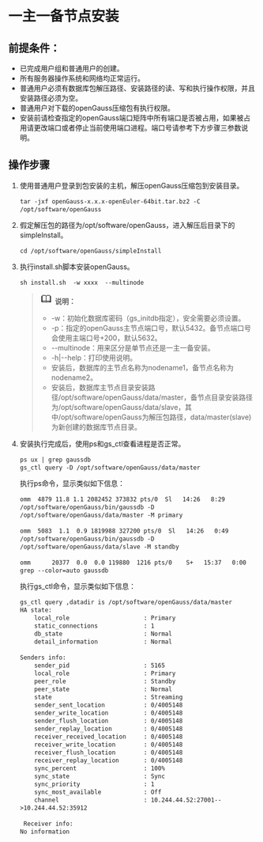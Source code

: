 # 一主一备节点安装<a name="ZH-CN_TOPIC_0000001091808934"></a>

## 前提条件：<a name="section9955194683210"></a>

-   已完成用户组和普通用户的创建。
-   所有服务器操作系统和网络均正常运行。
-   普通用户必须有数据库包解压路径、安装路径的读、写和执行操作权限，并且安装路径必须为空。
-   普通用户对下载的openGauss压缩包有执行权限。
-   安装前请检查指定的openGauss端口矩阵中所有端口是否被占用，如果被占用请更改端口或者停止当前使用端口进程。端口号请参考下方步骤三参数说明。

## 操作步骤<a name="section4241123615573"></a>

1.  使用普通用户登录到包安装的主机，解压openGauss压缩包到安装目录。

    ```
    tar -jxf openGauss-x.x.x-openEuler-64bit.tar.bz2 -C /opt/software/openGauss
    ```

2.  假定解压包的路径为/opt/software/openGauss，进入解压后目录下的simpleInstall。

    ```
    cd /opt/software/openGauss/simpleInstall
    ```

3.  执行install.sh脚本安装openGauss。

    ```
    sh install.sh  -w xxxx  --multinode
    ```

    >![](public_sys-resources/icon-note.gif) **说明：**  
    >
    >-   -w：初始化数据库密码（gs\_initdb指定），安全需要必须设置。  
    >-   -p：指定的openGauss主节点端口号，默认5432。备节点端口号会使用主端口号+200，默认5632。  
    >-   --multinode：用来区分是单节点还是一主一备安装。  
    >-   -h|--help：打印使用说明。  
    >-   安装后，数据库的主节点名称为nodename1，备节点名称为nodename2。  
    >-   安装后，数据库主节点目录安装路径/opt/software/openGauss/data/master，备节点目录安装路径为/opt/software/openGauss/data/slave，其中/opt/software/openGauss为解压包路径，data/master\(slave\)为新创建的数据库节点目录。  

4.  安装执行完成后，使用ps和gs\_ctl查看进程是否正常。

    ```
    ps ux | grep gaussdb
    gs_ctl query -D /opt/software/openGauss/data/master
    ```

    执行ps命令，显示类似如下信息：

    ```
    omm  4879 11.8 1.1 2082452 373832 pts/0  Sl   14:26   8:29 /opt/software/openGauss/bin/gaussdb -D /opt/software/openGauss/data/master -M primary
    
    omm  5083  1.1  0.9 1819988 327200 pts/0  Sl   14:26   0:49 /opt/software/openGauss/bin/gaussdb -D /opt/software/openGauss/data/slave -M standby
    
    omm      20377  0.0  0.0 119880  1216 pts/0    S+   15:37   0:00 grep --color=auto gaussdb
    ```

    执行gs\_ctl命令，显示类似如下信息：

    ```
    gs_ctl query ,datadir is /opt/software/openGauss/data/master
    HA state:
        local_role                     : Primary
        static_connections             : 1
        db_state                       : Normal
        detail_information             : Normal
    
    Senders info:
        sender_pid                     : 5165
        local_role                     : Primary
        peer_role                      : Standby
        peer_state                     : Normal
        state                          : Streaming
        sender_sent_location           : 0/4005148
        sender_write_location          : 0/4005148
        sender_flush_location          : 0/4005148
        sender_replay_location         : 0/4005148
        receiver_received_location     : 0/4005148
        receiver_write_location        : 0/4005148
        receiver_flush_location        : 0/4005148
        receiver_replay_location       : 0/4005148
        sync_percent                   : 100%
        sync_state                     : Sync
        sync_priority                  : 1
        sync_most_available            : Off
        channel                        : 10.244.44.52:27001-->10.244.44.52:35912
        
     Receiver info:
    No information 
    ```

